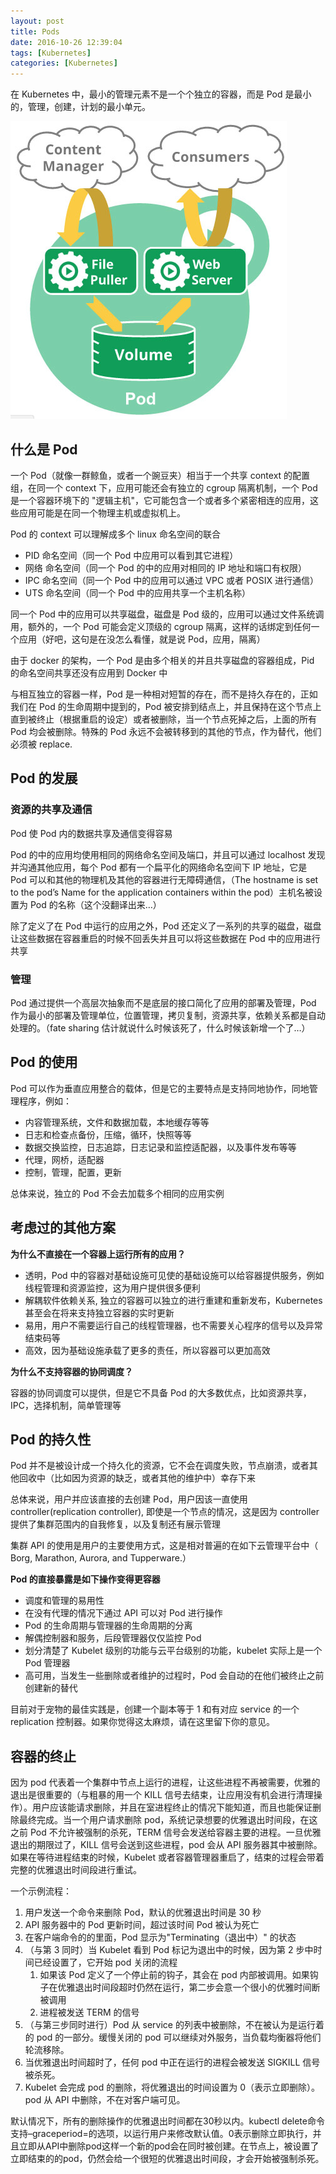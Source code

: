 ```yaml
---
layout: post
title: Pods
date: 2016-10-26 12:39:04
tags: [Kubernetes]
categories: [Kubernetes]
---
```



在 Kubernetes 中，最小的管理元素不是一个个独立的容器，而是 Pod 是最小的，管理，创建，计划的最小单元。

![pods](/images/pods_1.jpg)
 
## 什么是 Pod

一个 Pod（就像一群鲸鱼，或者一个豌豆夹）相当于一个共享 context 的配置组，在同一个 context 下，应用可能还会有独立的 cgroup 隔离机制，一个 Pod 是一个容器环境下的 "逻辑主机"，它可能包含一个或者多个紧密相连的应用，这些应用可能是在同一个物理主机或虚拟机上。

Pod 的 context 可以理解成多个 linux 命名空间的联合

- PID 命名空间（同一个 Pod 中应用可以看到其它进程）
- 网络 命名空间（同一个 Pod 的中的应用对相同的 IP 地址和端口有权限）
- IPC 命名空间（同一个 Pod 中的应用可以通过 VPC 或者 POSIX 进行通信）
- UTS 命名空间（同一个 Pod 中的应用共享一个主机名称）

<!-- more -->

同一个 Pod 中的应用可以共享磁盘，磁盘是 Pod 级的，应用可以通过文件系统调用，额外的，一个 Pod 可能会定义顶级的 cgroup 隔离，这样的话绑定到任何一个应用（好吧，这句是在没怎么看懂，就是说 Pod，应用，隔离）

由于 docker 的架构，一个 Pod 是由多个相关的并且共享磁盘的容器组成，Pid 的命名空间共享还没有应用到 Docker 中

与相互独立的容器一样，Pod 是一种相对短暂的存在，而不是持久存在的，正如我们在 Pod 的生命周期中提到的，Pod 被安排到结点上，并且保持在这个节点上直到被终止（根据重启的设定）或者被删除，当一个节点死掉之后，上面的所有 Pod 均会被删除。特殊的 Pod 永远不会被转移到的其他的节点，作为替代，他们必须被 replace.

## Pod 的发展

### 资源的共享及通信

Pod 使 Pod 内的数据共享及通信变得容易

Pod 的中的应用均使用相同的网络命名空间及端口，并且可以通过 localhost 发现并沟通其他应用，每个 Pod 都有一个扁平化的网络命名空间下 IP 地址，它是 Pod 可以和其他的物理机及其他的容器进行无障碍通信，（The hostname is set to the pod’s Name for the application containers within the pod）主机名被设置为 Pod 的名称（这个没翻译出来…）

除了定义了在 Pod 中运行的应用之外，Pod 还定义了一系列的共享的磁盘，磁盘让这些数据在容器重启的时候不回丢失并且可以将这些数据在 Pod 中的应用进行共享

### 管理

Pod 通过提供一个高层次抽象而不是底层的接口简化了应用的部署及管理，Pod 作为最小的部署及管理单位，位置管理，拷贝复制，资源共享，依赖关系都是自动处理的。（fate sharing 估计就说什么时候该死了，什么时候该新增一个了…）

## Pod 的使用

Pod 可以作为垂直应用整合的载体，但是它的主要特点是支持同地协作，同地管理程序，例如：

- 内容管理系统，文件和数据加载，本地缓存等等
- 日志和检查点备份，压缩，循环，快照等等
- 数据交换监控，日志追踪，日志记录和监控适配器，以及事件发布等等
- 代理，网桥，适配器
- 控制，管理，配置，更新

总体来说，独立的 Pod 不会去加载多个相同的应用实例

## 考虑过的其他方案

**为什么不直接在一个容器上运行所有的应用？**

- 透明，Pod 中的容器对基础设施可见使的基础设施可以给容器提供服务，例如线程管理和资源监控，这为用户提供很多便利
- 解耦软件依赖关系, 独立的容器可以独立的进行重建和重新发布，Kubernetes 甚至会在将来支持独立容器的实时更新
- 易用，用户不需要运行自己的线程管理器，也不需要关心程序的信号以及异常结束码等
- 高效，因为基础设施承载了更多的责任，所以容器可以更加高效

**为什么不支持容器的协同调度？**

 容器的协同调度可以提供，但是它不具备 Pod 的大多数优点，比如资源共享，IPC，选择机制，简单管理等

## Pod 的持久性

 Pod 并不是被设计成一个持久化的资源，它不会在调度失败，节点崩溃，或者其他回收中（比如因为资源的缺乏，或者其他的维护中）幸存下来

总体来说，用户并应该直接的去创建 Pod，用户因该一直使用 controller(replication controller), 即使是一个节点的情况，这是因为 controller 提供了集群范围内的自我修复，以及复制还有展示管理

集群 API 的使用是用户的主要使用方式，这是相对普遍的在如下云管理平台中（ Borg, Marathon, Aurora, and Tupperware.）

**Pod 的直接暴露是如下操作变得更容器**

- 调度和管理的易用性
- 在没有代理的情况下通过 API 可以对 Pod 进行操作
- Pod 的生命周期与管理器的生命周期的分离
- 解偶控制器和服务，后段管理器仅仅监控 Pod
- 划分清楚了 Kubelet 级别的功能与云平台级别的功能，kubelet 实际上是一个 Pod 管理器
- 高可用，当发生一些删除或者维护的过程时，Pod 会自动的在他们被终止之前创建新的替代

目前对于宠物的最佳实践是，创建一个副本等于 1 和有对应 service 的一个 replication 控制器。如果你觉得这太麻烦，请在这里留下你的意见。

## 容器的终止

因为 pod 代表着一个集群中节点上运行的进程，让这些进程不再被需要，优雅的退出是很重要的（与粗暴的用一个 KILL 信号去结束，让应用没有机会进行清理操作）。用户应该能请求删除，并且在室进程终止的情况下能知道，而且也能保证删除最终完成。当一个用户请求删除 pod，系统记录想要的优雅退出时间段，在这之前 Pod 不允许被强制的杀死，TERM 信号会发送给容器主要的进程。一旦优雅退出的期限过了，KILL 信号会送到这些进程，pod 会从 API 服务器其中被删除。如果在等待进程结束的时候，Kubelet 或者容器管理器重启了，结束的过程会带着完整的优雅退出时间段进行重试。

一个示例流程：

1. 用户发送一个命令来删除 Pod，默认的优雅退出时间是 30 秒
2. API 服务器中的 Pod 更新时间，超过该时间 Pod 被认为死亡
3. 在客户端命令的的里面，Pod 显示为"Terminating（退出中）" 的状态
4. （与第 3 同时）当 Kubelet 看到 Pod 标记为退出中的时候，因为第 2 步中时间已经设置了，它开始 pod 关闭的流程
    1. 如果该 Pod 定义了一个停止前的钩子，其会在 pod 内部被调用。如果钩子在优雅退出时间段超时仍然在运行，第二步会意一个很小的优雅时间断被调用
    2. 进程被发送 TERM 的信号
5. （与第三步同时进行）Pod 从 service 的列表中被删除，不在被认为是运行着的 pod 的一部分。缓慢关闭的 pod 可以继续对外服务，当负载均衡器将他们轮流移除。
6. 当优雅退出时间超时了，任何 pod 中正在运行的进程会被发送 SIGKILL 信号被杀死。
7. Kubelet 会完成 pod 的删除，将优雅退出的时间设置为 0（表示立即删除）。pod 从 API 中删除，不在对客户端可见。

默认情况下，所有的删除操作的优雅退出时间都在30秒以内。kubectl delete命令支持–graceperiod=的选项，以运行用户来修改默认值。0表示删除立即执行，并且立即从API中删除pod这样一个新的pod会在同时被创建。在节点上，被设置了立即结束的的pod，仍然会给一个很短的优雅退出时间段，才会开始被强制杀死。
